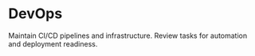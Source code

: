 # DevOps
Maintain CI/CD pipelines and infrastructure. Review tasks for automation and deployment readiness.
